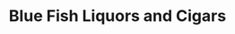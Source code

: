 ---
title: "Blue Fish Liquors and Cigars"
url: /herrin/blue-fish-liquors-and-cigars/
shop: Spirituosen
---